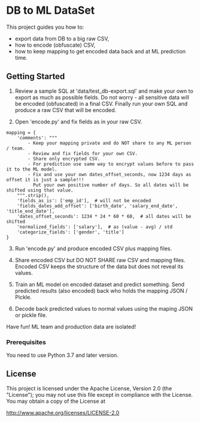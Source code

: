 # DB to ML DataSet

This project guides you how to:
- export data from DB to a big raw CSV,
- how to encode (obfuscate) CSV,
- how to keep mapping to get encoded data back and at ML prediction time.   

## Getting Started

1) Review a sample SQL at 'data/test_db-export.sql' and make your own to export as much as possible fields. 
Do not worry - all sensitive data will be encoded (obfuscated) in a final CSV. Finally run your own SQL and 
produce a raw CSV that will be encoded. 

2) Open 'encode.py' and fix fields as in your raw CSV.  

```
mapping = {
    'comments': """
        - Keep your mapping private and do NOT share to any ML person / team. 
        - Review and fix fields for your own CSV.
        - Share only encrypted CSV.
        - For prediction use same way to encrypt values before to pass it to the ML model.
        - Fix and use your own dates_offset_seconds, now 1234 days as offset it is just a sample!!! 
          Put your own positive number of days. So all dates will be shifted using that value.   
    """.strip(),
    'fields_as_is': ['emp_id'],  # will not be encoded
    'fields_dates_add_offset': ['birth_date', 'salary_end_date', 'title_end_date'],
    'dates_offset_seconds': 1234 * 24 * 60 * 60,  # all dates will be shifted
    'normalized_fields': ['salary'],  # as (value - avg) / std
    'categorize_fields': ['gender', 'title']
}
```    

3) Run 'encode.py' and produce encoded CSV plus mapping files. 

4) Share encoded CSV but DO NOT SHARE raw CSV and mapping files. Encoded CSV keeps the structure of the data 
but does not reveal its values.      

5) Train an ML model on encoded dataset and predict something. Send predicted results (also encoded) back who holds the mapping JSON / Pickle.

6) Decode back predicted values to normal values using the maping JSON or pickle file.

Have fun! ML team and production data are isolated!

### Prerequisites

You need to use Python 3.7 and later version. 

## License

This project is licensed under the Apache License, Version 2.0 (the "License"); 
you may not use this file except in compliance with the License. You may obtain a copy of the License at

http://www.apache.org/licenses/LICENSE-2.0

